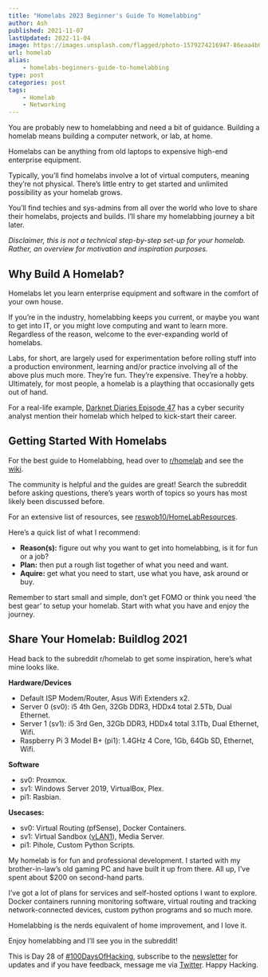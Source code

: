 ```yaml
---
title: "Homelabs 2023 Beginner's Guide To Homelabbing"
author: Ash
published: 2021-11-07
lastUpdated: 2022-11-04
image: https://images.unsplash.com/flagged/photo-1579274216947-86eaa4b00475?ixid=MnwxNTI0MzJ8MHwxfGFsbHx8fHx8fHx8fDE2MzYyNzM2OTg&ixlib=rb-1.2.1&fm=jpg&q=85&fit=crop&w=1440&h=2560
url: homelab
alias: 
    - homelabs-beginners-guide-to-homelabbing
type: post
categories: post 
tags:
    - Homelab
    - Networking
---
```


<!-- <iframe frameborder="0" height="102px" loading="lazy" scrolling="no" src="https://anchor.fm/mrashleyball/embed/episodes/Homelabs--Beginners-Guide-To-Homelabbing-e19st0r" width="400px"></iframe> -->

You are probably new to homelabbing and need a bit of guidance. Building a homelab means building a computer network, or lab, at home.

Homelabs can be anything from old laptops to expensive high-end enterprise equipment.

Typically, you’ll find homelabs involve a lot of virtual computers, meaning they’re not physical. There’s little entry to get started and unlimited possibility as your homelab grows.

You’ll find techies and sys-admins from all over the world who love to share their homelabs, projects and builds. I’ll share my homelabbing journey a bit later.

*Disclaimer, this is not a technical step-by-step set-up for your homelab. Rather, an overview for motivation and inspiration purposes.*

## Why Build A Homelab?

Homelabs let you learn enterprise equipment and software in the comfort of your own house.

If you’re in the industry, homelabbing keeps you current, or maybe you want to get into IT, or you might love computing and want to learn more. Regardless of the reason, welcome to the ever-expanding world of homelabs.

Labs, for short, are largely used for experimentation before rolling stuff into a production environment, learning and/or practice involving all of the above plus much more. They’re fun. They’re expensive. They’re a hobby. Ultimately, for most people, a homelab is a plaything that occasionally gets out of hand.

For a real-life example, [Darknet Diaries Episode 47](https://darknetdiaries.com/episode/47/) has a cyber security analyst mention their homelab which helped to kick-start their career.

## Getting Started With Homelabs

For the best guide to Homelabbing, head over to [r/homelab](https://www.reddit.com/r/homelab/) and see the [wiki](https://www.reddit.com/r/homelab/wiki/index).

The community is helpful and the guides are great! Search the subreddit before asking questions, there’s years worth of topics so yours has most likely been discussed before.

For an extensive list of resources, see [reswob10/HomeLabResources](https://github.com/reswob10/HomeLabResources).

Here’s a quick list of what I recommend:

- **Reason(s):** figure out why you want to get into homelabbing, is it for fun or a job?
- **Plan:** then put a rough list together of what you need and want.
- **Aquire:** get what you need to start, use what you have, ask around or buy.

Remember to start small and simple, don’t get FOMO or think you need ‘the best gear’ to setup your homelab. Start with what you have and enjoy the journey.

## Share Your Homelab: Buildlog 2021

Head back to the subreddit r/homelab to get some inspiration, here’s what mine looks like.

**Hardware/Devices**

- Default ISP Modem/Router, Asus Wifi Extenders x2.
- Server 0 (sv0): i5 4th Gen, 32Gb DDR3, HDDx4 total 2.5Tb, Dual Ethernet.
- Server 1 (sv1): i5 3rd Gen, 32Gb DDR3, HDDx4 total 3.1Tb, Dual Ethernet, Wifi.
- Raspberry Pi 3 Model B+ (pi1): 1.4GHz 4 Core, 1Gb, 64Gb SD, Ethernet, Wifi.

**Software**

- sv0: Proxmox.
- sv1: Windows Server 2019, VirtualBox, Plex.
- pi1: Rasbian.

**Usecases:**

- sv0: Virtual Routing (pfSense), Docker Containers.
- sv1: Virtual Sandbox ([vLAN1](https://mrash.co/cyberwox-cybersec-homelab-virtual-box/)), Media Server.
- pi1: Pihole, Custom Python Scripts.

My homelab is for fun and professional development. I started with my brother-in-law’s old gaming PC and have built it up from there. All up, I’ve spent about $200 on second-hand parts.

I’ve got a lot of plans for services and self-hosted options I want to explore. Docker containers running monitoring software, virtual routing and tracking network-connected devices, custom python programs and so much more.

Homelabbing is the nerds equivalent of home improvement, and I love it.

Enjoy homelabbing and I’ll see you in the subreddit!

This is Day 28 of [\#100DaysOfHacking](https://mrash.co/100daysofhacking/), subscribe to the [newsletter](https://go.mrash.co/newsletter) for updates and if you have feedback, message me via [Twitter](https://twitter.com/mrashleyball). Happy Hacking.
